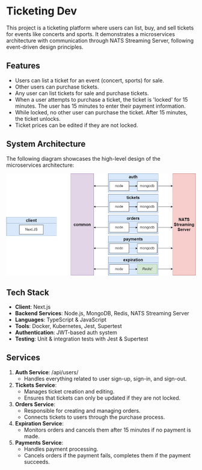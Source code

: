 # Ticketing Dev

This project is a ticketing platform where users can list, buy, and sell tickets for events like concerts and sports. 
It demonstrates a microservices architecture with communication through NATS Streaming Server, following event-driven design principles.

## Features 

- Users can list a ticket for an event (concert, sports) for sale. 
- Other users can purchase tickets. 
- Any user can list tickets for sale and purchase tickets. 
- When a user attempts to purchase a ticket, the ticket is 'locked' for 15 minutes. The user has 15 minutes to enter their payment information. 
- While locked, no other user can purchase the ticket. After 15 minutes, the ticket unlocks. 
- Ticket prices can be edited if they are not locked.


## System Architecture 

The following diagram showcases the high-level design of the microservices architecture: 

![Architecture Diagram](./assets/app-arch.jpg)

## Tech Stack 

- **Client**: Next.js 
- **Backend Services**: Node.js, MongoDB, Redis, NATS Streaming Server
- **Languages**: TypeScript & JavaScript
- **Tools**: Docker, Kubernetes, Jest, Supertest 
- **Authentication**: JWT-based auth system 
- **Testing**: Unit & integration tests with Jest & Supertest 

## Services

1. **Auth Service**: /api/users/ 
	- Handles everything related to user sign-up, sign-in, and sign-out.
2. **Tickets Service**:
	- Manages ticket creation and editing. 
	- Ensures that tickets can only be updated if they are not locked.
3. **Orders Service**: 
	- Responsible for creating and managing orders. 
	- Connects tickets to users through the purchase process.
4. **Expiration Service**:
	- Monitors orders and cancels them after 15 minutes if no payment is made.
5. **Payments Service**: 
	- Handles payment processing. 
	- Cancels orders if the payment fails, completes them if the payment succeeds.
